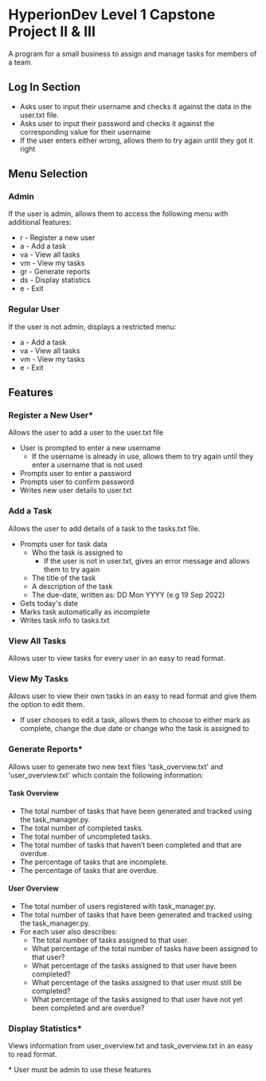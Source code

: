 # HyperionDev Level 1 Capstone Project II & III
A program for a small business to assign and manage tasks for  members of a
team.

## Log In Section
- Asks user to input their username and checks it against the data in the user.txt file.
- Asks user to input their password and checks it against the corresponding value for their username
- If the user enters either wrong, allows them to try again until they got it right

## Menu Selection
### Admin
If the user is admin, allows them to access the following menu with additional features:
- r -  Register a new user
- a -  Add a task
- va - View all tasks
- vm - View my tasks
- gr - Generate reports
- ds - Display statistics
- e -  Exit
### Regular User
If the user is not admin, displays a restricted menu:
- a -  Add a task
- va - View all tasks
- vm - View my tasks
- e -  Exit

## Features
### Register a New User*
Allows the user to add a user to the user.txt file
- User is prompted to enter a new username
  - If the username is already in use, allows them to try again until they enter a username that is not used
- Prompts user to enter a password
- Prompts user to confirm password
- Writes new user details to user.txt

### Add a Task
Allows the user to add details of a task to the tasks.txt file.
- Prompts user for task data
  - Who the task is assigned to
    - If the user is not in user.txt, gives an error message and allows them to try again
  - The title of the task
  - A description of the task
  - The due-date, written as: DD Mon YYYY (e.g 19 Sep 2022)
- Gets today's date
- Marks task automatically as incomplete
- Writes task info to tasks.txt

### View All Tasks
Allows user to view tasks for every user in an easy to read format.

### View My Tasks
Allows user to view their own tasks in an easy to read format and give them the option to edit them.
- If user chooses to edit a task, allows them to choose to either mark as complete, change the due date or change who the task is assigned to

### Generate Reports*
Allows user to generate two new text files 'task_overview.txt' and 'user_overview.txt' which contain the following information:
#### Task Overview
- The total number of tasks that have been generated and tracked using the task_manager.py.
- The total number of completed tasks.
- The total number of uncompleted tasks.
- The total number of tasks that haven’t been completed and
that are overdue.
- The percentage of tasks that are incomplete.
- The percentage of tasks that are overdue.
#### User Overview
- The total number of users registered with task_manager.py.
- The total number of tasks that have been generated and
tracked using the task_manager.py.
- For each user also describes:
  - The total number of tasks assigned to that user.
  - What percentage of the total number of tasks have
  been assigned to that user?
  - What percentage of the tasks assigned to that user
  have been completed?
  - What percentage of the tasks assigned to that user
  must still be completed?
  - What percentage of the tasks assigned to that user
  have not yet been completed and are overdue?

### Display Statistics*
Views information from user_overview.txt and task_overview.txt in an easy to read format.

\* User must be admin to use these features
